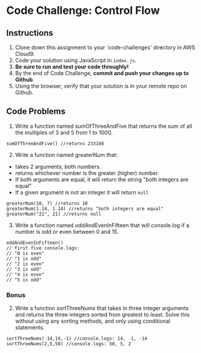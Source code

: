 # Code Challenge: Control Flow

## Instructions

1. Clone down this assignment to your `code-challenges' directory in AWS Cloud9.  
2. Code your solution using JavaScript in `index.js`. 
3. **Be sure to run and test your code throughly!**
4. By the end of Code Challenge, **commit and push your changes up to Github**.
5. Using the browser, verify that your solution is in your remote repo on Github.

## Code Problems

1. Write a function named sumOfThreeAndFive that returns the sum of all the multiples of 3 and 5 from 1 to 1000.
``` fp
sumOfThreeAndFive() //returns 233168
```

2. Write a function named greaterNum that:
- takes 2 arguments, both numbers.
- returns whichever number is the greater (higher) number.
- If both arguments are equal, it will return the string "both integers are equal"
- If a given argument is not an integer it will return `null`
```
greaterNum(10, 7) //returns 10
greaterNum(1.14, 1.14) //returns "both integers are equal"
greaterNum("21", 21) //returns null
```

3. Write a function named oddAndEvenInFifteen that will console.log if a number is odd or even between 0 and 15. 
```
oddAndEvenInFifteen()
// first five console.logs:
// "0 is even"
// "1 is odd"
// "2 is even"
// "3 is odd"
// "4 is even"
// "5 is odd"
```


### Bonus 
2. Write a function sortThreeNums that takes in three integer arguments and returns the three integers sorted from greatest to least. Solve this without using any sorting methods, and only using conditional statements. 
```
sortThreeNums(-14,14,-1) //console.logs: 14, -1, -14
sortThreeNums(2,5,50) //console.logs: 50, 5, 2
```
